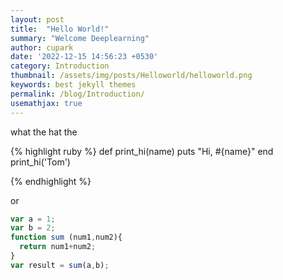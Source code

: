 ```yaml
---
layout: post
title:  "Hello World!"
summary: "Welcome Deeplearning"
author: cupark
date: '2022-12-15 14:56:23 +0530'
category: Introduction
thumbnail: /assets/img/posts/Helloworld/helloworld.png
keywords: best jekyll themes
permalink: /blog/Introduction/
usemathjax: true
---
```

what the
hat the

{% highlight ruby %}
def print_hi(name)
  puts "Hi, #{name}"
end
print_hi('Tom')

{% endhighlight %}

or

```javascript
var a = 1;
var b = 2;
function sum (num1,num2){
  return num1+num2;
}
var result = sum(a,b);
```

